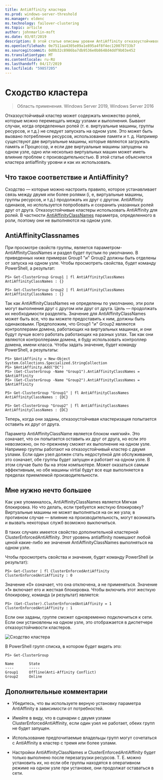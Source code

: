 ```yaml
---
title: AntiAffinity кластера
ms.prod: windows-server-threshold
ms.manager: eldenc
ms.technology: failover-clustering
ms.topic: article
author: johnmarlin-msft
ms.date: 03/07/2019
description: В этой статье описаны уровни AntiAffinity отказоустойчивого кластера
ms.openlocfilehash: 0e7511aa4305e09a1e895a4f8f4ec120079733b7
ms.sourcegitcommit: 0d0b32c8986ba7db9536e0b8648d4ddf9b03e452
ms.translationtype: MT
ms.contentlocale: ru-RU
ms.lasthandoff: 04/17/2019
ms.locfileid: "59857205"
---
```

# <a name="cluster-affinity"></a>Сходство кластера

> Область применения. Windows Server 2019, Windows Server 2016

Отказоустойчивый кластер может содержать множество ролей, которые можно перемещать между узлами и выполнения.  Бывают случаи, когда определенных ролей (т. е. виртуальные машины, группы ресурсов, и т.д.) не следует запускать на одном узле.  Это может быть вызвано потребление ресурсов, использование памяти и т. д.  Например существуют две виртуальные машины, которые являются загружать память и Процессор, и если две виртуальные машины запущены на одном узле, одно или несколько виртуальных машин может иметь влияние проблем с производительностью.  В этой статье объясняется кластера antiaffinity уровни и как их использовать.

## <a name="what-is-affinity-and-antiaffinity"></a>Что такое соответствие и AntiAffinity?

Сходство — которые можно настроить правило, которое устанавливает связь между двумя или более ролями (i, e, виртуальные машины, группы ресурсов, и т.д.) продолжать их друг с другом.  AntiAffinity одинаков, но используется попробовать и сохранить указанных ролей друг от друга.  Отказоустойчивые кластеры использовать AntiAffinity для ролей.  В частности [AntiAffinityClassNames](https://docs.microsoft.com/previous-versions/windows/desktop/mscs/groups-antiaffinityclassnames) параметра, определенного в роли, поэтому они не выполняются на одном узле.  

## <a name="antiaffinityclassnames"></a>AntiAffinityClassnames

При просмотре свойств группы, является параметром-AntiAffinityClassNames и раздел будет пустым по умолчанию.  В приведенных ниже примерах Group1 "и" Group2 должны быть отделены от запуска на одном узле.  Чтобы просмотреть свойства, будет команду PowerShell, а результат:

    PS> Get-ClusterGroup Group1 | fl AntiAffinityClassNames
    AntiAffinityClassNames : {}

    PS> Get-ClusterGroup Group2 | fl AntiAffinityClassNames
    AntiAffinityClassNames : {}

Так как AntiAffinityClassNames не определены по умолчанию, эти роли могут выполнения друг с другом или друг от друга.  Цель — продолжать их необходимости разделять.  Значение для AntiAffinityClassNames может быть все, что вы можете предоставить к ним, должны быть одинаковыми.  Предположим, что Group1 "и" Group2 являются контроллерами домена, работающих на виртуальных машинах, и они будут лучше всего работать работающих на разных узлах.  Так как они являются контроллерами домена, я буду использовать контроллер домена, имени класса.  Чтобы задать значение, будет команду PowerShell, а результаты:

    PS> $AntiAffinity = New-Object System.Collections.Specialized.StringCollection
    PS> $AntiAffinity.Add("DC")
    PS> (Get-ClusterGroup -Name "Group1").AntiAffinityClassNames = $AntiAffinity
    PS> (Get-ClusterGroup -Name "Group2").AntiAffinityClassNames = $AntiAffinity

    PS> Get-ClusterGroup "Group1" | fl AntiAffinityClassNames
    AntiAffinityClassNames : {DC}

    PS> Get-ClusterGroup "Group2" | fl AntiAffinityClassNames
    AntiAffinityClassNames : {DC}

Теперь, когда они заданы, отказоустойчивая кластеризация попытается оставить их друг от друга.  

Параметр AntiAffinityClassName является блоком «мягкий».  Это означает, что он попытается оставить их друг от друга, но если это невозможно, он по-прежнему сможет их выполнение на одном узле.  Например группы работают на отказоустойчивый кластер с двумя узлами.  Если один узел должен стать недоступной для обслуживания, это означает, обе группы будет запущен и работает на одном узле.  В этом случае было бы на этом компьютере.  Может оказаться самым эффективным, но обе машины virtial будут все еще выполняется в пределах приемлемой производительности.

## <a name="i-need-more"></a>Мне нужно нечто большее

Как уже упоминалось, AntiAffinityClassNames является Мягкая блокировка.  Но что делать, если требуется жесткую блокировку?  Виртуальные машины не может выполняться на он же узла; в противном случае — влияние на производительность, могут возникать и вызвать некоторых служб возможно выключиться.

В таких случаях имеется свойство дополнительной кластерной ClusterEnforcedAntiAffinity.  Этот уровень antiaffinity помешают любой ценой какие-либо же значения AntiAffinityClassNames выполняться на одном узле.

Чтобы просмотреть свойства и значения, будет команду PowerShell (и результат):

    PS> Get-Cluster | fl ClusterEnforcedAntiAffinity
    ClusterEnforcedAntiAffinity : 0

Значение «0» означает, что она отключена, а не применяться.  Значение «1» включает его и жесткая блокировка.  Чтобы включить этот жесткую блокировку, команда (и результат) является:

    PS> (Get-Cluster).ClusterEnforcedAntiAffinity = 1
    ClusterEnforcedAntiAffinity : 1

Если они заданы, группе сможет одновременно подключиться к сети.  Если они установлены на одном узле, это отображается в диспетчере отказоустойчивости кластеров.

![Сходство кластера](media\Cluster-Affinity\Cluster-Affinity-1.png)

В PowerShell групп списка, в котором будет видеть это:

    PS> Get-ClusterGroup

    Name       State
    ----       -----
    Group1     Offline(Anti-Affinity Conflict)
    Group2     Online

## <a name="additional-comments"></a>Дополнительные комментарии

- Убедитесь, что вы используете верную установку параметра AntiAffinity в зависимости от потребностей.
- Имейте в виду, что в сценарии с двумя узлами ClusterEnforcedAntiAffinity, если один узел не работает, обеих групп не будет запущен.  

- Использование предпочитаемые владельцы групп могут сочетаться с AntiAffinity в кластер с тремя или более узлами.
- Настройки AntiAffinityClassNames и ClusterEnforcedAntiAffinity будет только выполнено после перезагрузки ресурсов. Т. Е. можно установить их, но если обе группы находятся в оперативном режиме на одном узле при установке, они продолжат оставаться в сети.




